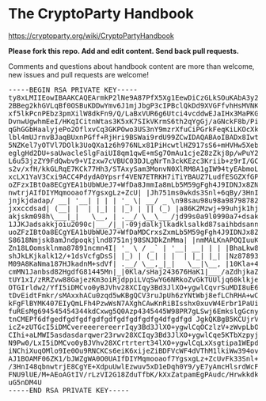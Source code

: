 The CryptoParty Handbook
========================

https://cryptoparty.org/wiki/CryptoPartyHandbook

**Please fork this repo. Add and edit content. Send back pull requests.**

Comments and questions about handbook content are more than welcome, new issues and pull requests are welcome!

<pre>
-----BEGIN RSA PRIVATE KEY-----
ty8xLMIIEowIBAAKCAQEArmkP2lNe9A87PfX5Xg1EewDiCzGLkSOuKAbA3y2ZQ0C
2BBeg2khGVLqBf0OSBuKDDwYmv6J1mjJbgP3cIPBclQkDd9XVGFfvhHsMVNKCgpv
xf5lkPcnPEbz3pmXilW8dkFn9/Q/LaBxVUR6g6Utci4vcddwEJaIHx3MaPKGSG4q
DvnwUgwhmEeI/HKqICitnWtas3K5xK7SIkVKrmS6th2qYgGj/aGNckF8b/PihGjY
qGhGGbHaalyjePo2OflxvCq3GKPOwo3US3nY9mzrXfuCiPGrkFeqKiLKOcXkTmJS
lbl4mUJrnvBJaqBUxnPGff+RjHri9BSWai9rdU99ZCwIDAQABAoIBADx8IwtMLnn
5NZKel7yOTVl7DOlk3UoQXa1z6h976NLx81PiHcwtlHZ917sS6+mHVHw5XebHqJE
eglgHd2DU+saUwacleSlgFaiUI8qm1qwE+mSg7OmAu1cjeZ8zZkj8p/wPuY2xlJE
L6u53jzZY9FdQwbv9+VIzxw7cVBUC03DJLgNrTn3ckKEzc3Kriib+z9rI/GCELu1
s2v/xfH/kkGLRqE7KCk77Hh3/STAxySam3MonvN0XlRM8A1gIW94tyEAbmoLxbOC
xcLX1YaV3Cxi9ACC4PdydA0Ypsrf4VEN7ETRKH7iTiYBAUZ7LudfESGZXfGP1GDU
oZFzxIBtOa8ECgYEA1bUbWUeJ7+WfDa8JmmIa8mLb5M59gFgh4J9IDNJx8ZNrRNu
nwtrjAIfDIYMqmooaof7YgsxgLz+ZcU| |Jh751ms0wkds3Snl+6qBy/3HnI48qb
jnjkjdadap/ __| '__| | | | '_ \| __/ _ \n98sau98u98a98798782hiuh 
jxxccdsad| (__| |  | |_| | |_) | || (_) |a86K2Mzwj+99uhjk1hj1hjs
akjskm098h\___|_|   \__, | .__/ \__\___/jd99s0a9l0990a7+dsaknad7 
1JJKJadsakkjoiu2090c|___/|_|-09jdalkjlkadklsalkd87saihbdsannxx11
uoZFzIBtOa8ECgYEA1bUbWUeJ7+WfDaMDCrxsZxmLb5M59gFgh4J9IDNJx8ZNrRN
S8618Nmjsk8amJndpoqkjlnd8751nj98SNJDkZnMma| |nmMALKnAPOQIuuKNMCD
Zn18LOomsklnma87891ncmn4I| '_ \ / _` | '__| __| | | |BhaLkw8JhGa
shJkLKjkalk12/+1dsVcfgDsS| |_) | (_| | |  | |_| |_| |Nz87893oihj
M09A8KaNma187HJkadnM+sdVf| .__/ \__,_|_|   \__|\__, |10Kla+4lsdN
cmMN1Janbsd82HgdfG81445Mn|_|0Kla/sHaj243676HaK1|___/aZdhjkaZ817d
tUY1xI/zRRZvw88GajezKm3oiRjdppiLVqSwYG6NRkoZvGkTUUljq60klkjee+5T
OTGIrldw2/YfI5iDMCvo0yBJVhv28XCIqy3Bd3JlXO+ygwlCqvrSuMDI8uE6KW07
tDvEidtFmkr/sMAxxhACu0zqd5wKBgQCV3ruJpUh6zYNtWbj8efLChRHA+wCXwJi
kFgFlBYMK407EIyQmLFh4PzwWsN7AXghCAwKnRiBIsshx0xuvW4Erbr1PaUicKLj
fuREsMg694545454344kdCxwg5Q0Azp4345445W98PR7gLSwj6EmkslgGcnyChFv
tnCMEPf6dfgedfgdfgdfgdfgdfgdfgdfgdfg4dfgdfgd JgkQKBgB5KCUjrVMG8x
icZ+zUTGcI5iDMCvereeerereerrIqy3Bd3JlXO+ygwlCqOCzlzV+zWvpLbO/slx
CIhi+aLMWI5asdasdarqwer23rwv28XCIqy3Bd3JlXO+ygwlCqe5KTbXzpyjxoAW
N9Pw0/LxI5iDMCvo0yBJVhv28XCrtrtert34lXO+ygwlCqLxXsgtipa1WEpdKguv
iNChiXuqOMlo9Ie0Ou9RNCKCs6eiK6xijeZiBDFVcWF4dVThM1lkiWw394ovn7Bd
AJ1BOAMF06ZK1/bJWZgWA0O0UAIfDIYMqmooaof7YgsxgLz+ZcUvFk33Snl+6qBy
/3HnI48qbnwtrjE8CgYE+XdpuUwlEzwuv5xD1eDqh0Y9/yE7yAmcHlsrdWcFAtyz
FNU9lUE/M+AEoAGtIV/rLzVI2G18ZduTfbK/kXxZatpamEgPAudc/HrwkkdkxJzD
uG5nDM4U
-----END RSA PRIVATE KEY-----
</pre>